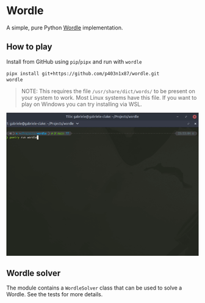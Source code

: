 # Wordle

A simple, pure Python [Wordle](https://www.powerlanguage.co.uk/wordle/)
implementation.



## How to play

Install from GitHub using `pip`/`pipx` and run with `wordle`

~~~console
pipx install git+https://github.com/p403n1x87/wordle.git
wordle
~~~

> NOTE: This requires the file `/usr/share/dict/words/` to be present on your
> system to work. Most Linux systems have this file. If you want to play on
> Windows you can try installing via WSL.

<p align="center"><img src="art/wordle.gif"/></p>


## Wordle solver

The module contains a `WordleSolver` class that can be used to solve a Wordle.
See the tests for more details.
